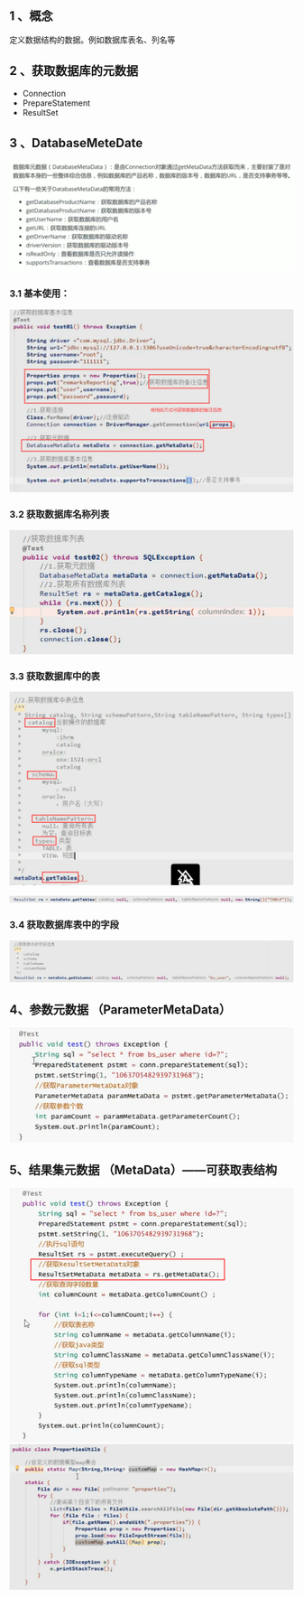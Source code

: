 ## 1 、概念
定义数据结构的数据。例如数据库表名、列名等
## 2 、获取数据库的元数据
- Connection
- PrepareStatement
- ResultSet 
## 3 、DatabaseMeteDate 
![title](https://raw.githubusercontent.com/JianXiLin/gitnote-images/master/gitnote/2019/12/13/1576226333581-1576226333584.png)
### 3.1 基本使用：
![title](https://raw.githubusercontent.com/JianXiLin/gitnote-images/master/gitnote/2019/12/13/1576226499571-1576226499578.png)
### 3.2 获取数据库名称列表
![title](https://raw.githubusercontent.com/JianXiLin/gitnote-images/master/gitnote/2019/12/13/1576226686070-1576226686073.png)
### 3.3 获取数据库中的表
![title](https://raw.githubusercontent.com/JianXiLin/gitnote-images/master/gitnote/2019/12/13/1576227158825-1576227158827.png)

![title](https://raw.githubusercontent.com/JianXiLin/gitnote-images/master/gitnote/2019/12/13/1576227551973-1576227552008.png)
### 3.4 获取数据库表中的字段
![title](https://raw.githubusercontent.com/JianXiLin/gitnote-images/master/gitnote/2019/12/13/1576227759521-1576227759523.png)

## 4、参数元数据 （ParameterMetaData）
![title](https://raw.githubusercontent.com/JianXiLin/gitnote-images/master/gitnote/2019/12/13/1576228127209-1576228127213.png)

## 5、结果集元数据 （MetaData）——可获取表结构
![title](https://raw.githubusercontent.com/JianXiLin/gitnote-images/master/gitnote/2019/12/13/1576228866222-1576228866256.png)
![title](https://raw.githubusercontent.com/JianXiLin/gitnote-images/master/gitnote/2019/12/13/1576230867631-1576230867636.png)